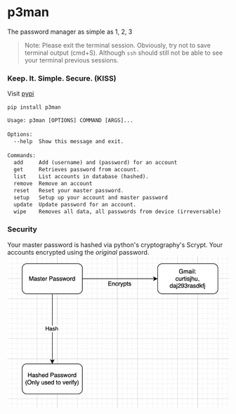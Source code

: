 # p3man
The password manager as simple as 1, 2, 3

> Note: Please exit the terminal session. Obviously, try not to save terminal output (cmd+S). Although `ssh` should still not be able to see your terminal previous sessions.
### Keep. It. Simple. Secure. (KISS)
Visit [pypi](https://pypi.org/project/p3man/)
```
pip install p3man
```

```
Usage: p3man [OPTIONS] COMMAND [ARGS]...

Options:
  --help  Show this message and exit.

Commands:
  add     Add (username) and (password) for an account
  get     Retrieves password from account.
  list    List accounts in database (hashed).
  remove  Remove an account
  reset   Reset your master password.
  setup   Setup up your account and master password
  update  Update password for an account.
  wipe    Removes all data, all passwords from device (irreversable)
```

### Security

Your master password is hashed via python's cryptography's Scrypt.
Your accounts encrypted using the <em>original</em> password.
![](workflow.png)


